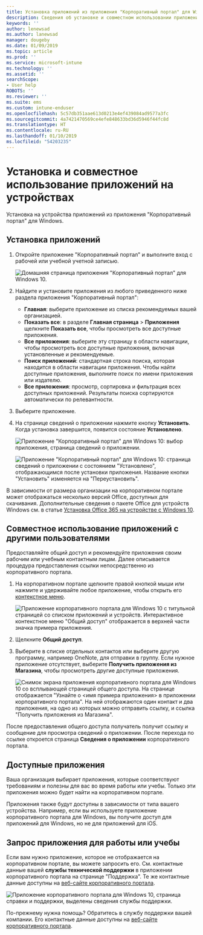 ```yaml
---
title: Установка приложений из приложения "Корпоративный портал" для Windows
description: Сведения об установке и совместном использовании приложений из приложения "Корпоративный портал" для Windows
keywords: ''
author: lenewsad
ms.author: lanewsad
manager: dougeby
ms.date: 01/09/2019
ms.topic: article
ms.prod: ''
ms.service: microsoft-intune
ms.technology: ''
ms.assetid: ''
searchScope:
- User help
ROBOTS: ''
ms.reviewer: ''
ms.suite: ems
ms.custom: intune-enduser
ms.openlocfilehash: 5c57db351aae613d0213e4ef439084ad9577a3fc
ms.sourcegitcommit: 4a7421470569ce4efe848633bd36d5946f44fc8d
ms.translationtype: HT
ms.contentlocale: ru-RU
ms.lasthandoff: 01/10/2019
ms.locfileid: "54203235"
---
```

# <a name="install-and-share-apps-on-your-device"></a>Установка и совместное использование приложений на устройствах
Установка на устройства приложений из приложения "Корпоративный портал" для Windows.

## <a name="install-apps"></a>Установка приложений

1. Откройте приложение "Корпоративный портал" и выполните вход с рабочей или учебной учетной записью.  

    ![Домашняя страница приложения "Корпоративный портал" для Windows 10.](./media/RS1_AppDetailsPage_Installed_03.png)    
2. Найдите и установите приложения из любого приведенного ниже раздела приложения "Корпоративный портал":  

    * **Главная**: выберите приложение из списка рекомендуемых вашей организацией.  
    * **Показать все**: в разделе **Главная страница** > **Приложения** щелкните **Показать все**, чтобы просмотреть все доступные приложения.  
    * **Все приложения**: выберите эту страницу в области навигации, чтобы просмотреть все доступные приложения, включая установленные и рекомендуемые.  
    * **Поиск приложений**: стандартная строка поиска, которая находится в области навигации приложения.  Чтобы найти доступные приложения, выполните поиск по имени приложения или издателю.  
    * **Все приложения**: просмотр, сортировка и фильтрация всех доступных приложений. Результаты поиска сортируются автоматически по релевантности.  

3. Выберите приложение.   
4. На странице сведений о приложении нажмите кнопку **Установить**. Когда установка завершится, появится состояние **Установлено**.  

    ![Приложение "Корпоративный портал" для Windows 10: выбор приложения, страница сведений о приложении.](./media/RS1_AppDetailsPage_Installed_02.png)  
    
    ![Приложение "Корпоративный портал" для Windows 10: страница сведений о приложении с состоянием "Установлено", отображающимся после установки приложения. Название кнопки "Установить" изменяется на "Переустановить".](./media/RS1_AppDetailsPage_Installed_01.png)    

 В зависимости от размера организации на корпоративном портале может отображаться несколько версий Office, доступных для скачивания. Дополнительные сведения о пакете Office для устройств Windows см. в статье [Установка Office 365 на устройстве с Windows 10](./install-office-windows.md).

## <a name="share-apps-with-others"></a>Совместное использование приложений с другими пользователями  
Предоставляйте общий доступ и рекомендуйте приложения своим рабочим или учебным контактным лицам. Далее описывается процедура предоставления ссылки непосредственно из корпоративного портала.

1. На корпоративном портале щелкните правой кнопкой мыши или нажмите и удерживайте любое приложение, чтобы открыть его [контекстное меню](https://docs.microsoft.com//windows/uwp/design/controls-and-patterns/menus).  

    ![Приложение корпоративного портала для Windows 10 с титульной страницей со списком приложений и устройств. Интерактивное контекстное меню "Общий доступ" отображается в верхней части значка примера приложения. ](./media/1808_ShareContext_CP_Windows.png)  

2. Щелкните **Общий доступ**.
3. Выберите в списке отдельных контактов или выберите другую программу, например OneNote, для отправки в группу. Если нужное приложение отсутствует, выберите **Получить приложения из Магазина**, чтобы просмотреть другие доступные приложения.  

    ![Снимок экрана приложения корпоративного портала для Windows 10 со всплывающей страницей общего доступа. На странице отображается "Узнайте о <имя примера приложения> в приложении корпоративного портала". На ней отображаются один контакт и два приложения, на одно из которых можно отправить ссылку, и ссылка "Получить приложения из Магазина". ](./media/1808_ShareApps_CP_Windows.png) 

После предоставления общего доступа получатель получит ссылку и сообщение для просмотра сведений о приложении. После перехода по ссылке откроется страница **Сведения о приложении** корпоративного портала. 

## <a name="available-apps"></a>Доступные приложения  

Ваша организация выбирает приложения, которые соответствуют требованиям и полезны для вас во время работы или учебы. Только эти приложения можно будет найти на корпоративном портале.  

Приложения также будут доступны в зависимости от типа вашего устройства. Например, если вы используете приложение корпоративного портала для Windows, вы получите доступ для приложений для Windows, но не для приложений для iOS.  

## <a name="request-an-app-for-work-or-school"></a>Запрос приложения для работы или учебы  
Если вам нужно приложение, которое не отображается на корпоративном портале, вы можете запросить его. См. контактные данные вашей **службы технической поддержки** в приложении корпоративного портала на странице "Поддержка". Те же контактные данные доступны на [веб-сайте корпоративного портала](https://go.microsoft.com/fwlink/?linkid=2010980).    

  ![Приложение корпоративного портала для Windows 10, страница справки и поддержки, выделены сведения службы поддержки. ](./media/1812_UCP_Help_Support_helpdesk.png)  


По-прежнему нужна помощь? Обратитесь в службу поддержки вашей компании. Его контактные данные доступны на [веб-сайте корпоративного портала](https://go.microsoft.com/fwlink/?linkid=2010980).  
